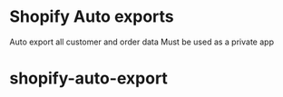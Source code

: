 # Shopify Auto exports
Auto export all customer and order data
Must be used as a private app
# shopify-auto-export
